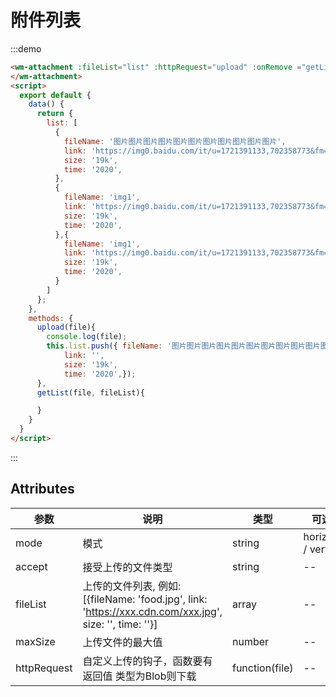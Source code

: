 # 附件列表

:::demo

```html
<wm-attachment :fileList="list" :httpRequest="upload" :onRemove ="getList">
</wm-attachment>
<script>
  export default {
    data() {
      return {
        list: [
          {
            fileName: '图片图片图片图片图片图片图片图片图片图片图片',
            link: 'https://img0.baidu.com/it/u=1721391133,702358773&fm=253&fmt=auto&app=120&f=JPEG?w=500&h=625',
            size: '19k',
            time: '2020',
          },
          {
            fileName: 'img1',
            link: 'https://img0.baidu.com/it/u=1721391133,702358773&fm=253&fmt=auto&app=120&f=JPEG?w=500&h=625',
            size: '19k',
            time: '2020',
          },{
            fileName: 'img1',
            link: 'https://img0.baidu.com/it/u=1721391133,702358773&fm=253&fmt=auto&app=120&f=JPEG?w=500&h=625',
            size: '19k',
            time: '2020',
          }
        ]
      };
    },
    methods: {
      upload(file){
        console.log(file);
        this.list.push({ fileName: '图片图片图片图片图片图片图片图片图片图片图片',
            link: '',
            size: '19k',
            time: '2020',});
      },
      getList(file, fileList){

      }
    }
  }
</script>
```

:::

## Attributes

| 参数 | 说明 | 类型 | 可选值 | 默认值
|---------|--------|-------| --------|--------
| mode | 模式 | string | horizontal / vertical | vertical
| accept | 接受上传的文件类型 | string |-- | --
| fileList | 上传的文件列表, 例如: [{fileName: 'food.jpg', link: 'https://xxx.cdn.com/xxx.jpg', size: '', time: ''}] | array | -- | []
| maxSize | 上传文件的最大值 | number | -- | 5M
| httpRequest | 自定义上传的钩子，函数要有返回值 类型为Blob则下载 | function(file) | -- | --
